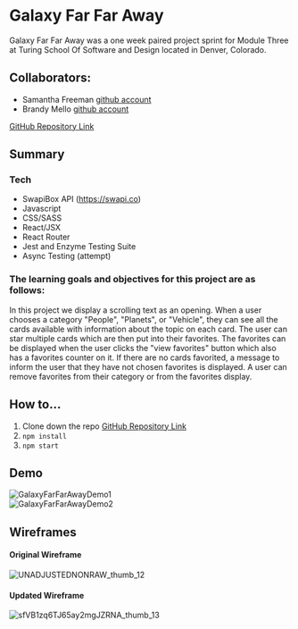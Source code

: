 # Galaxy Far Far Away

Galaxy Far Far Away was a one week paired project sprint for Module Three at Turing School Of Software and Design located in Denver, Colorado.

## Collaborators:

- Samantha Freeman [github account](https://github.com/SamanthaLFreeman)<br>
- Brandy Mello [github account](https://github.com/BrandyMello)<br>

[GitHub Repository Link](https://github.com/SamanthaLFreeman/GalaxyFarFarAway)

## Summary

### Tech

- SwapiBox API (https://swapi.co)
- Javascript
- CSS/SASS
- React/JSX
- React Router
- Jest and Enzyme Testing Suite
- Async Testing (attempt)

### The learning goals and objectives for this project are as follows:

In this project we display a scrolling text as an opening. When a user chooses a category "People", "Planets", or "Vehicle", they can see all the cards available with information about the topic on each card. The user can star multiple cards which are then put into their favorites. The favorites can be displayed when the user clicks the "view favorites" button which also has a favorites counter on it. If there are no cards favorited, a message to inform the user that they have not chosen favorites is displayed. A user can remove favorites from their category or from the favorites display.

## How to...

1. Clone down the repo [GitHub Repository Link](https://github.com/SamanthaLFreeman/GalaxyFarFarAway)
2. `npm install`
3. `npm start`

## Demo

![GalaxyFarFarAwayDemo1](https://user-images.githubusercontent.com/46384968/63812505-d18a1980-c8e7-11e9-963c-b39cff9d1363.gif)<br>
![GalaxyFarFarAwayDemo2](https://user-images.githubusercontent.com/46384968/63812508-d353dd00-c8e7-11e9-8bb9-b72fc1d88296.gif)

## Wireframes

#### Original Wireframe

![UNADJUSTEDNONRAW_thumb_12](https://user-images.githubusercontent.com/45364533/63813425-d3091100-c8ea-11e9-96d1-afeb99361355.jpg)

#### Updated Wireframe

![sfVB1zq6TJ65ay2mgJZRNA_thumb_13](https://user-images.githubusercontent.com/45364533/63813525-2bd8a980-c8eb-11e9-93a5-f47ba21178ea.jpg)
